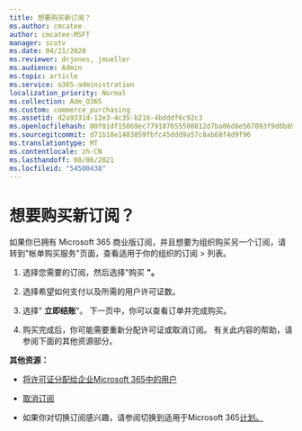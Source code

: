 ```yaml
---
title: 想要购买新订阅？
ms.author: cmcatee
author: cmcatee-MSFT
manager: scotv
ms.date: 04/21/2020
ms.reviewer: drjones, jmueller
ms.audience: Admin
ms.topic: article
ms.service: o365-administration
localization_priority: Normal
ms.collection: Adm_O365
ms.custom: commerce_purchasing
ms.assetid: d2a9331d-12e3-4c35-b216-4bdddf6c92c3
ms.openlocfilehash: 00f01df15069ec779187655500812d7ba06d8e567093f9d6b89f96fe8e57a2dc
ms.sourcegitcommit: d71b18e1403859fbfc45ddd9a57c8ab68f4d9f96
ms.translationtype: MT
ms.contentlocale: zh-CN
ms.lasthandoff: 08/06/2021
ms.locfileid: "54500438"
---
```

# <a name="looking-to-buy-a-new-subscription"></a>想要购买新订阅？

如果你已拥有 Microsoft 365 商业版订阅，并且想要为组织购买另一个订阅，请转到"帐单购买服务"页面，查看适用于你的组织的订阅 \> [](https://go.microsoft.com/fwlink/p/?linkid=868433)列表。
 
1. 选择您需要的订阅，然后选择"购买 **"。**

2. 选择希望如何支付以及所需的用户许可证数。

3. 选择" **立即结账**"。 下一页中，你可以查看订单并完成购买。

4. 购买完成后，你可能需要重新分配许可证或取消订阅。 有关此内容的帮助，请参阅下面的其他资源部分。

 **其他资源：**
  
- [将许可证分配给企业Microsoft 365中的用户](/microsoft-365/admin/add-users/add-users)
    
- [取消订阅](/microsoft-365/commerce/subscriptions/cancel-your-subscription)
    
- 如果你对切换订阅感兴趣，请参阅切换到适用于Microsoft 365[计划。](/microsoft-365/commerce/subscriptions/switch-to-a-different-plan)